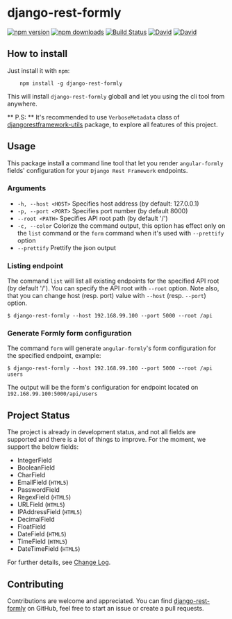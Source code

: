 # django-rest-formly

[![npm version](https://img.shields.io/npm/v/django-rest-formly.svg?style=flat-square)](https://www.npmjs.org/package/django-rest-formly)
[![npm downloads](https://img.shields.io/npm/dm/django-rest-formly.svg?style=flat-square)](http://npm-stat.com/charts.html?package=django-rest-formly&from=2016-01-01)
[![Build Status](https://travis-ci.org/benzid-wael/django-rest-formly.svg)](https://travis-ci.org/benzid-wael/django-rest-formly)
[![David](https://img.shields.io/david/benzid-wael/django-rest-formly.svg)](https://david-dm.org/benzid-wael/django-rest-formly)
[![David](https://img.shields.io/david/dev/benzid-wael/django-rest-formly.svg)](https://david-dm.org/benzid-wael/django-rest-formly)


## How to install

Just install it with `npm`:

        npm install -g django-rest-formly

This will install `django-rest-formly` globall and let you using the cli tool from anywhere.

** P.S: ** It's recommended to use ``VerboseMetadata`` class of 
[djangorestframework-utils](https://github.com/benzid-wael/djangorestframework-utils) package,
to explore all features of this project.

## Usage

This package install a command line tool that let you render ``angular-formly`` fields'
configuration for your `Django Rest Framework` endpoints.

### Arguments

- ``-h, --host <HOST>``
  Specifies host address (by default: 127.0.0.1)
- ``-p, --port <PORT>``
  Specifies port number (by default 8000)
- ``--root <PATH>``
  Specifies API root path (by default '/')
- ``-c, --color``
  Colorize the command output, this option has effect only on the ``list`` command or
  the ``form`` command when it's used with ``--prettify`` option
- ``--prettify``
   Prettify the json output

### Listing endpoint

The command `list` will list all existing endpoints for the specified API root 
(by default '/'). You can specify the API root with `--root` option. Note also, 
that you can change host (resp. port) value with `--host` (resp. `--port`) option.

```shell
$ django-rest-formly --host 192.168.99.100 --port 5000 --root /api
```

### Generate Formly form configuration

The command `form` will generate `angular-formly`'s form configuration for the 
specified endpoint, example:

```shell
$ django-rest-formly --host 192.168.99.100 --port 5000 --root /api users
```

The output will be the form's configuration for endpoint located on `192.168.99.100:5000/api/users`

## Project Status

The project is already in development status, and not all fields are supported 
and there is a lot of things to improve. For the moment, we support the below fields:

- IntegerField
- BooleanField
- CharField
- EmailField (``HTML5``)
- PasswordField
- RegexField (``HTML5``)
- URLField (``HTML5``)
- IPAddressField (``HTML5``)
- DecimalField
- FloatField
- DateField (``HTML5``)
- TimeField (``HTML5``)
- DateTimeField (``HTML5``)

For further details, see [Change Log](CHANGELOG.md).


## Contributing

Contributions are welcome and appreciated. You can find 
[django-rest-formly](https://github.com/benzid-wael/django-rest-formly)
on GitHub, feel free to start an issue or create a pull requests.
